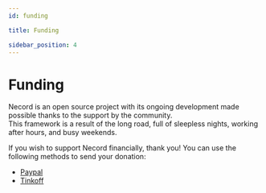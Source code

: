 ```yaml
---
id: funding

title: Funding

sidebar_position: 4
---
```

# Funding
Necord is an open source project with its ongoing development made possible thanks to the support by the community.  
This framework is a result of the long road, full of sleepless nights, working after hours, and busy weekends.

If you wish to support Necord financially, thank you!
You can use the following methods to send your donation:
  - [Paypal](https://paypal.me/socketsomeone)
  - [Tinkoff](https://www.tinkoff.ru/rm/filippov.aleksey372/YN6Ob51146)
